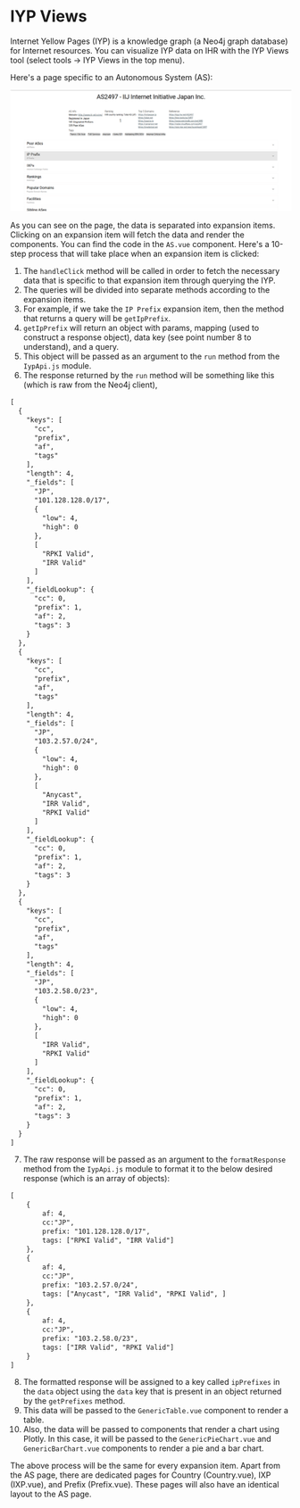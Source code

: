 # IYP Views

Internet Yellow Pages (IYP) is a knowledge graph (a Neo4j graph database) for Internet resources. You can visualize IYP data on IHR with the IYP Views tool (select tools -> IYP Views in the top menu).

Here's a page specific to an Autonomous System (AS):

![AS2497](../imgs/AS-page-AS2497.png)

As you can see on the page, the data is separated into expansion items. Clicking on an expansion item will fetch the data and render the components. You can find the code in the `AS.vue` component. Here's a 10-step process that will take place when an expansion item is clicked:

1. The `handleClick` method will be called in order to fetch the necessary data that is specific to that expansion item through querying the IYP.
2. The queries will be divided into separate methods according to the expansion items.
3. For example, if we take the `IP Prefix` expansion item, then the method that returns a query will be `getIpPrefix`.
4. `getIpPrefix` will return an object with params, mapping (used to construct a response object), data key (see point number 8 to understand), and a query.
5. This object will be passed as an argument to the `run` method from the `IypApi.js` module.
6. The response returned by the `run` method will be something like this (which is raw from the Neo4j client),

```
[
  {
    "keys": [
      "cc",
      "prefix",
      "af",
      "tags"
    ],
    "length": 4,
    "_fields": [
      "JP",
      "101.128.128.0/17",
      {
        "low": 4,
        "high": 0
      },
      [
        "RPKI Valid",
        "IRR Valid"
      ]
    ],
    "_fieldLookup": {
      "cc": 0,
      "prefix": 1,
      "af": 2,
      "tags": 3
    }
  },
  {
    "keys": [
      "cc",
      "prefix",
      "af",
      "tags"
    ],
    "length": 4,
    "_fields": [
      "JP",
      "103.2.57.0/24",
      {
        "low": 4,
        "high": 0
      },
      [
        "Anycast",
        "IRR Valid",
        "RPKI Valid"
      ]
    ],
    "_fieldLookup": {
      "cc": 0,
      "prefix": 1,
      "af": 2,
      "tags": 3
    }
  },
  {
    "keys": [
      "cc",
      "prefix",
      "af",
      "tags"
    ],
    "length": 4,
    "_fields": [
      "JP",
      "103.2.58.0/23",
      {
        "low": 4,
        "high": 0
      },
      [
        "IRR Valid",
        "RPKI Valid"
      ]
    ],
    "_fieldLookup": {
      "cc": 0,
      "prefix": 1,
      "af": 2,
      "tags": 3
    }
  }
]
```

7. The raw response will be passed as an argument to the `formatResponse` method from the `IypApi.js` module to format it to the below desired response (which is an array of objects):

```
[
    {
        af: 4,
        cc:"JP",
        prefix: "101.128.128.0/17",
        tags: ["RPKI Valid", "IRR Valid"]
    },
    {
        af: 4,
        cc:"JP",
        prefix: "103.2.57.0/24",
        tags: ["Anycast", "IRR Valid", "RPKI Valid", ]
    },
    {
        af: 4,
        cc:"JP",
        prefix: "103.2.58.0/23",
        tags: ["IRR Valid", "RPKI Valid"]
    }
]
```

8. The formatted response will be assigned to a key called `ipPrefixes` in the `data` object using the `data` key that is present in an object returned by the `getPrefixes` method.
9. This data will be passed to the `GenericTable.vue` component to render a table.
10. Also, the data will be passed to components that render a chart using Plotly. In this case, it will be passed to the `GenericPieChart.vue` and `GenericBarChart.vue` components to render a pie and a bar chart.

The above process will be the same for every expansion item. Apart from the AS page, there are dedicated pages for Country (Country.vue), IXP (IXP.vue), and Prefix (Prefix.vue). These pages will also have an identical layout to the AS page.